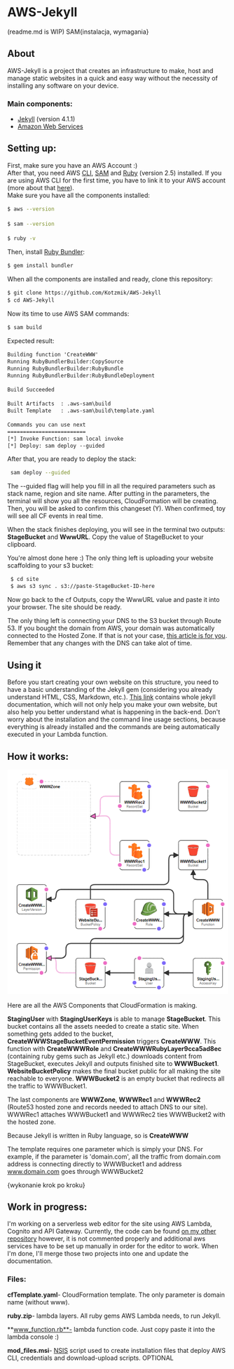 # AWS-Jekyll
(readme.md is WIP) SAM{instalacja, wymagania}

## About
AWS-Jekyll is a project that creates an infrastructure to make, host and manage static websites in a quick and easy way without the necessity of installing any software on your device.

### Main components: 
- [Jekyll](https://jekyllrb.com) (version 4.1.1)
- [Amazon Web Services](https://aws.amazon.com)

## Setting up:
First, make sure you have an AWS Account :)  
After that, you need AWS [CLI](https://aws.amazon.com/cli/), [SAM](https://aws.amazon.com/serverless/sam/) and [Ruby](https://www.ruby-lang.org) (version 2.5) installed. 
If you are using AWS CLI for the first time, you have to link it to your AWS account (more about that [here](https://docs.aws.amazon.com/cli/latest/userguide/cli-chap-configure.html)).  
Make sure you have all the components installed:
```bash
$ aws --version

$ sam --version

$ ruby -v
```
Then, install [Ruby Bundler](https://bundler.io):
```bash
$ gem install bundler
```
When all the components are installed and ready, clone this repository:
```bash
$ git clone https://github.com/Kotzmik/AWS-Jekyll
$ cd AWS-Jekyll
```
Now its time to use AWS SAM commands:
```bash
$ sam build
```
Expected result:
```
Building function 'CreateWWW'
Running RubyBundlerBuilder:CopySource
Running RubyBundlerBuilder:RubyBundle
Running RubyBundlerBuilder:RubyBundleDeployment

Build Succeeded

Built Artifacts  : .aws-sam\build
Built Template   : .aws-sam\build\template.yaml

Commands you can use next
=========================
[*] Invoke Function: sam local invoke
[*] Deploy: sam deploy --guided
```
After that, you are ready to deploy the stack:
```bash
 sam deploy --guided
```
The --guided flag will help you fill in all the required parameters such as stack name, region and site name. After putting in the parameters, the terminal will show you all the resources, CloudFormation will be creating. Then, you will be asked to confirm this changeset (Y). When confirmed, toy will see all CF events in real time.

When the stack finishes deploying, you will see in the terminal two outputs: **StageBucket** and **WwwURL**. Copy the value of StageBucket to your clipboard.

You're almost done here :) The only thing left is uploading your website scaffolding to your s3 bucket:
```bash
 $ cd site
 $ aws s3 sync . s3://paste-StageBucket-ID-here
```

Now go back to the cf Outputs, copy the WwwURL value and paste it into your browser. The site should be ready.

The only thing left is connecting your DNS to the S3 bucket through Route 53. If you bought the domain from AWS, your domain was automatically connected to the Hosted Zone. If that is not your case, [this article is for you](https://docs.aws.amazon.com/Route53/latest/DeveloperGuide/MigratingDNS.html). Remember that any changes with the DNS can take alot of time.

## Using it
Before you start creating your own website on this structure, you need to have a basic understanding of the Jekyll gem (considering you already understand HTML, CSS, Markdown, etc.). [This link](https://jekyllrb.com/docs/) contains whole jekyll documentation, which will not only help you make your own website, but also help you better understand what is happening in the back-end. Don't worry about the installation and the command line usage sections, because everything is already installed and the commands are being automatically executed in your Lambda function. 
## How it works:
![Template](img/CF.png)

Here are all the AWS Components that CloudFormation is making. 

**StagingUser** with **StagingUserKeys** is able to manage **StageBucket**. 
This bucket contains all the assets needed to create a static site. 
When something gets added to the bucket, **CreateWWWStageBucketEventPermission** triggers **CreateWWW**. 
This function with **CreateWWWRole** and **CreateWWWRubyLayer9cca5ad8ec** (containing ruby gems such as Jekyll etc.) downloads content from StageBucket, executes Jekyll and outputs finished site to **WWWBucket1**. **WebsiteBucketPolicy** makes the final bucket public for all making the site reachable to everyone. 
**WWWBucket2** is an empty bucket that redirects all the traffic to WWWBucket1. 

The last components are **WWWZone**, **WWWRec1** and **WWWRec2** (Route53 hosted zone and records needed to attach DNS to our site). WWWRec1 attaches WWWBucket1 and WWWRec2 ties WWWBucket2 with the hosted zone. 

Because Jekyll is written in Ruby language, so is **CreateWWW**

The template requires one parameter which is simply your DNS. For example, if the parameter is 'domain.com', all the traffic from domain.com address is connecting directly to WWWBucket1 and address www.domain.com goes through WWWBucket2

{wykonanie krok po kroku}

## Work in progress:
I'm working on a serverless web editor for the site using AWS Lambda, Cognito and API Gateway. Currently, the code can be found [on my other repository](https://github.com/Kotzmik/git2s3test) however, it is not commented properly and additional aws services have to be set up manually in order for the editor to work. When I'm done, I'll merge those two projects into one and update the documentation.


### Files:
**cfTemplate.yaml**- CloudFormation template. The only parameter is domain name (without www).

**ruby.zip**- lambda layers. All ruby gems AWS Lambda needs, to run Jekyll.

**www_function.rb**- lambda function code. Just copy paste it into the lambda console :)

**mod_files.msi**- [NSIS](https://nsis.sourceforge.io/Main_Page) script used to create installation files that deploy AWS CLI, credentials and download-upload scripts. OPTIONAL
